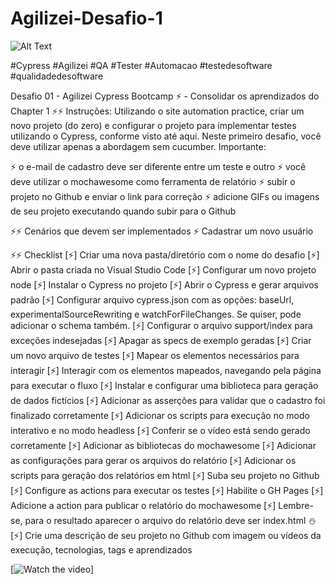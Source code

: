 # Agilizei-Desafio-1

![Alt Text](https://i.picasion.com/pic91/9ebd0f6517f02879510964cc19f7272b.gif)

#Cypress #Agilizei #QA #Tester #Automacao #testedesoftware #qualidadedesoftware

Desafio 01 - Agilizei Cypress Bootcamp ⚡️ - Consolidar os aprendizados do Chapter 1
⚡️⚡️ Instruções:
Utilizando o site automation practice, criar um novo projeto (do zero) e configurar o projeto para implementar testes utilizando o Cypress, conforme visto até aqui. Neste primeiro desafio, você deve utilizar apenas a abordagem sem cucumber.
Importante:

⚡️ o e-mail de cadastro deve ser diferente entre um teste e outro
⚡️ você deve utilizar o mochawesome como ferramenta de relatório
⚡️ subir o projeto no Github e enviar o link para correção
⚡️ adicione GIFs ou imagens de seu projeto executando quando subir para o Github

⚡️⚡️ Cenários que devem ser implementados
⚡️ Cadastrar um novo usuário

⚡️⚡️ Checklist
[⚡️] Criar uma nova pasta/diretório com o nome do desafio
[⚡️] Abrir o pasta criada no Visual Studio Code
[⚡️] Configurar um novo projeto node
[⚡️] Instalar o Cypress no projeto
[⚡️] Abrir o Cypress e gerar arquivos padrão
[⚡️] Configurar arquivo cypress.json com as opções: baseUrl, experimentalSourceRewriting e watchForFileChanges. Se quiser, pode adicionar o schema também.
[⚡️] Configurar o arquivo support/index para exceções indesejadas
[⚡️] Apagar as specs de exemplo geradas
[⚡️] Criar um novo arquivo de testes
[⚡️] Mapear os elementos necessários para interagir
[⚡️] Interagir com os elementos mapeados, navegando pela página para executar o fluxo
[⚡️] Instalar e configurar uma biblioteca para geração de dados fictícios
[⚡️] Adicionar as asserções para validar que o cadastro foi finalizado corretamente
[⚡️] Adicionar os scripts para execução no modo interativo e no modo headless
[⚡️] Conferir se o vídeo está sendo gerado corretamente
[⚡️] Adicionar as bibliotecas do mochawesome
[⚡️] Adicionar as configurações para gerar os arquivos do relatório
[⚡️] Adicionar os scripts para geração dos relatórios em html
[⚡️] Suba seu projeto no Github
[⚡️] Configure as actions para executar os testes
[⚡️] Habilite o GH Pages
[⚡️] Adicione a action para publicar o relatório do mochawesome
[⚡️] Lembre-se, para o resultado aparecer o arquivo do relatório deve ser index.html ⛄️
[⚡️] Crie uma descrição de seu projeto no Github com imagem ou vídeos da execução, tecnologias, tags e aprendizados


[![Watch the video](file:///C:/Users/meduardao/Downloads/bloggif_60eb9519b4ee3.gif)]
